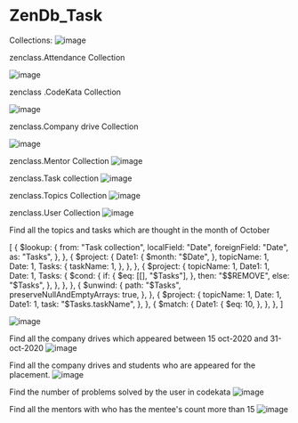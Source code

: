 # ZenDb_Task

Collections:
![image](https://github.com/Rixonraj/ZenDb_Task/assets/85862632/87fa75e9-9733-41e4-a517-31ef23071a1a)

zenclass.Attendance Collection

![image](https://github.com/Rixonraj/ZenDb_Task/assets/85862632/1d8c7313-e9c3-40ef-99dc-bc705d920ae3)

zenclass
.CodeKata Collection

![image](https://github.com/Rixonraj/ZenDb_Task/assets/85862632/c135fe8b-32a5-4ebc-919b-c98c9838e4ed)

zenclass.Company drive Collection

![image](https://github.com/Rixonraj/ZenDb_Task/assets/85862632/eb60ea4a-2da7-482d-a44d-f6099e6472a9)

zenclass.Mentor Collection
![image](https://github.com/Rixonraj/ZenDb_Task/assets/85862632/880b4c3e-d464-402b-bb48-3064fbf1985b)

zenclass.Task collection
![image](https://github.com/Rixonraj/ZenDb_Task/assets/85862632/18f7b030-b26b-42d0-b5a3-c3262609dfed)

zenclass.Topics Collection
![image](https://github.com/Rixonraj/ZenDb_Task/assets/85862632/8b91d0ff-2ea5-4770-ae27-0513aea32694)

zenclass.User Collection
![image](https://github.com/Rixonraj/ZenDb_Task/assets/85862632/9bb71d30-f50c-4ca8-85ba-13efcbd81ae6)

Find all the topics and tasks which are thought in the month of October

[
  {
    $lookup: {
      from: "Task collection",
      localField: "Date",
      foreignField: "Date",
      as: "Tasks",
    },
  },
  {
    $project: {
      Date1: {
        $month: "$Date",
      },
      topicName: 1,
      Date: 1,
      Tasks: {
        taskName: 1,
      },
    },
  },
  {
    $project: {
      topicName: 1,
      Date1: 1,
      Date: 1,
      Tasks: {
        $cond: {
          if: {
            $eq: [[], "$Tasks"],
          },
          then: "$$REMOVE",
          else: "$Tasks",
        },
      },
    },
  },
  {
    $unwind: {
      path: "$Tasks",
      preserveNullAndEmptyArrays: true,
    },
  },
  {
    $project: {
      topicName: 1,
      Date: 1,
      Date1: 1,
      task: "$Tasks.taskName",
    },
  },
  {
    $match: {
      Date1: {
        $eq: 10,
      },
    },
  },
]

![image](https://github.com/Rixonraj/ZenDb_Task/assets/85862632/690cac0c-e41b-4c49-85cd-14a594703fc3)

Find all the company drives which appeared between 15 oct-2020 and 31-oct-2020
![image](https://github.com/Rixonraj/ZenDb_Task/assets/85862632/72b061a7-396a-4826-9acb-3a9ec976cec7)


Find all the company drives and students who are appeared for the placement.
![image](https://github.com/Rixonraj/ZenDb_Task/assets/85862632/63fb0440-8013-4fda-99b3-3e4aad494061)

Find the number of problems solved by the user in codekata
![image](https://github.com/Rixonraj/ZenDb_Task/assets/85862632/87feb920-e425-4d74-8fdb-1d342956777c)

Find all the mentors with who has the mentee's count more than 15
![image](https://github.com/Rixonraj/ZenDb_Task/assets/85862632/cf9b8aaf-f344-4414-8c10-53e00c93d5e9)

